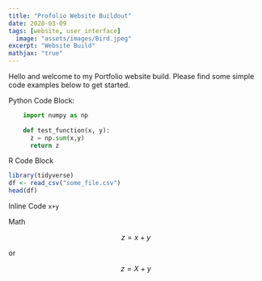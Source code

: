 ```yaml
---
title: "Profolio Website Buildout"
date: 2020-03-09
tags: [website, user interface]
  image: "assets/images/Bird.jpeg"
excerpt: "Website Build"
mathjax: "true"
---
```


Hello and welcome to my Portfolio website build. Please find some simple code examples below to get started.

Python Code Block:
```python
    import numpy as np
    
    def test_function(x, y):
      z = np.sum(x,y)
      return z
```

R Code Block
```r
library(tidyverse)
df <- read_csv("some_file.csv")
head(df)
```

Inline Code `x+y`

Math

$$z=x+y$$

or

$$z=X+y$$
